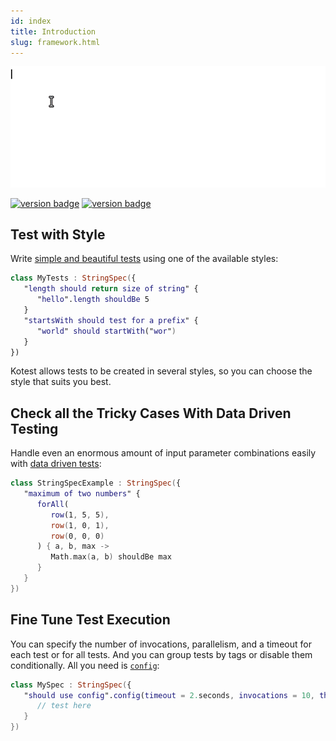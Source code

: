 ```yaml
---
id: index
title: Introduction
slug: framework.html
---
```


![intro_gif](../images/intro_gif.gif)

[![version badge](https://img.shields.io/maven-central/v/io.kotest/kotest-framework-engine.svg?label=release)](https://search.maven.org/search?q=kotest)
[![version badge](https://img.shields.io/nexus/s/https/oss.sonatype.org/io.kotest/kotest-framework-engine.svg?label=snapshot)](https://oss.sonatype.org/content/repositories/snapshots/io/kotest/)

Test with Style
---------------

Write [simple and beautiful tests](writing_tests.md) using one of the available styles:

```kotlin
class MyTests : StringSpec({
   "length should return size of string" {
      "hello".length shouldBe 5
   }
   "startsWith should test for a prefix" {
      "world" should startWith("wor")
   }
})
```

Kotest allows tests to be created in several styles, so you can choose the style that suits you best.

Check all the Tricky Cases With Data Driven Testing
--------------------------

Handle even an enormous amount of input parameter combinations easily with [data driven tests](framework/datatesting/introduction):

```kotlin
class StringSpecExample : StringSpec({
   "maximum of two numbers" {
      forAll(
         row(1, 5, 5),
         row(1, 0, 1),
         row(0, 0, 0)
      ) { a, b, max ->
         Math.max(a, b) shouldBe max
      }
   }
})
```



Fine Tune Test Execution
------------------------

You can specify the number of invocations, parallelism, and a timeout for each test or for all tests. And you can group
tests by tags or disable them conditionally. All you need is [`config`](project_config.md):

```kotlin
class MySpec : StringSpec({
   "should use config".config(timeout = 2.seconds, invocations = 10, threads = 2, tags = setOf(Database, Linux)) {
      // test here
   }
})
```

